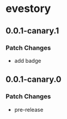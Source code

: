 # evestory

## 0.0.1-canary.1

### Patch Changes

- add badge

## 0.0.1-canary.0

### Patch Changes

- pre-release
